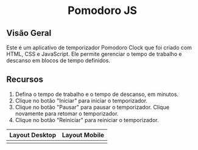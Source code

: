 <h1 align="center">
Pomodoro JS
</h1>

## Visão Geral

Este é um aplicativo de temporizador Pomodoro Clock que foi criado com HTML, CSS e JavaScript. Ele permite gerenciar o tempo de trabalho e descanso em blocos de tempo definidos.

## Recursos
1. Defina o tempo de trabalho e o tempo de descanso, em minutos.<br>
2. Clique no botão "Iniciar" para iniciar o temporizador.<br>
3. Clique no botão "Pausar" para pausar o temporizador. Clique novamente para retomar o temporizador.<br>
4. Clique no botão "Reiniciar" para reiniciar o temporizador.

| Layout Desktop  |  Layout Mobile  |
| --------------- | --------------- |
|  |  |




